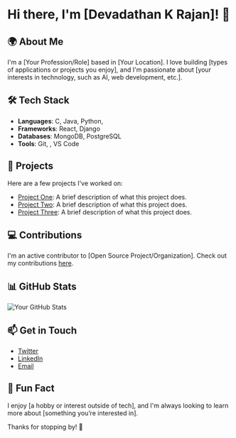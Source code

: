 # Hi there, I'm [Devadathan K Rajan]! 👋

## 🌍 About Me
I'm a [Your Profession/Role] based in [Your Location]. I love building [types of applications or projects you enjoy], and I'm passionate about [your interests in technology, such as AI, web development, etc.].

## 🛠️ Tech Stack
- **Languages**: C, Java, Python, 
- **Frameworks**: React, Django
- **Databases**: MongoDB, PostgreSQL
- **Tools**: Git, , VS Code

## 🚀 Projects
Here are a few projects I've worked on:

- [Project One](https://github.com/yourusername/project-one): A brief description of what this project does.
- [Project Two](https://github.com/yourusername/project-two): A brief description of what this project does.
- [Project Three](https://github.com/yourusername/project-three): A brief description of what this project does.

## 💻 Contributions
I'm an active contributor to [Open Source Project/Organization]. Check out my contributions [here](https://github.com/yourusername?tab=overview&from=2023-01-01&to=2023-12-31).

## 📊 GitHub Stats
![Your GitHub Stats](https://github-readme-stats.vercel.app/api?username=yourusername&show_icons=true&theme=radical)

## 📫 Get in Touch
- [Twitter](https://twitter.com/yourprofile)
- [LinkedIn](https://linkedin.com/in/yourprofile)
- [Email](mailto:your-email@example.com)

## 🎉 Fun Fact
I enjoy [a hobby or interest outside of tech], and I'm always looking to learn more about [something you’re interested in].

Thanks for stopping by! 🌟
